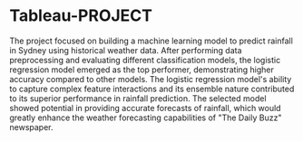# Tableau-PROJECT

The project focused on building a machine learning model to predict rainfall in Sydney using historical weather data. After performing data preprocessing and evaluating different classification models, the logistic regression model emerged as the top performer, demonstrating higher accuracy compared to other models. The logistic regression model's ability to capture complex feature interactions and its ensemble nature contributed to its superior performance in rainfall prediction. The selected model showed potential in providing accurate forecasts of rainfall, which would greatly enhance the weather forecasting capabilities of "The Daily Buzz" newspaper.
